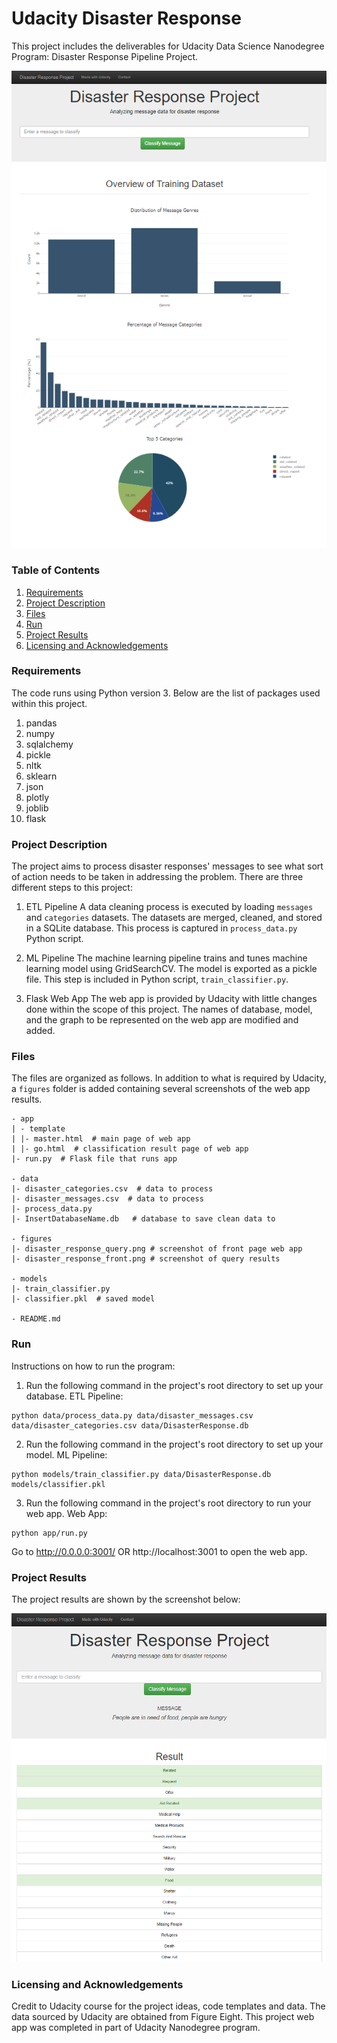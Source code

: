 # Udacity Disaster Response

This project includes the deliverables for Udacity Data Science Nanodegree Program: Disaster Response Pipeline Project.

![Screenshot Header](figures/disaster_response_front.png)

### Table of Contents 

1. [Requirements](#requirements)
2. [Project Description](#description)
3. [Files](#files)
4. [Run](#run)
5. [Project Results](#results)
6. [Licensing and Acknowledgements](#licensing)

### Requirements<a name="requirements"></a>

The code runs using Python version 3. Below are the list of packages used within this project.

1. pandas
2. numpy 
3. sqlalchemy
4. pickle
5. nltk
6. sklearn
7. json
8. plotly
9. joblib
10. flask

### Project Description<a name="description"></a>

The project aims to process disaster responses' messages to see what sort of action needs to be taken in addressing the problem. There are three different steps to this project:

1. ETL Pipeline
A data cleaning process is executed by loading `messages` and `categories` datasets. The datasets are merged, cleaned, and stored in a SQLite database. This process is captured in `process_data.py` Python script.

2. ML Pipeline
The machine learning pipeline trains and tunes machine learning model using GridSearchCV. The model is exported as a pickle file. This step is included in Python script, `train_classifier.py`.

3. Flask Web App
The web app is provided by Udacity with little changes done within the scope of this project. The names of database, model, and the graph to be represented on the web app are modified and added. 

### Files<a name="files"></a>

The files are organized as follows. In addition to what is required by Udacity, a `figures` folder is added containing several screenshots of the web app results.

```
- app
| - template
| |- master.html  # main page of web app
| |- go.html  # classification result page of web app
|- run.py  # Flask file that runs app

- data
|- disaster_categories.csv  # data to process 
|- disaster_messages.csv  # data to process
|- process_data.py
|- InsertDatabaseName.db   # database to save clean data to

- figures
|- disaster_response_query.png # screenshot of front page web app
|- disaster_response_front.png # screenshot of query results

- models
|- train_classifier.py
|- classifier.pkl  # saved model 

- README.md
```

### Run<a name="run"></a>

Instructions on how to run the program:

1. Run the following command in the project's root directory to set up your database.
ETL Pipeline: 
```
python data/process_data.py data/disaster_messages.csv data/disaster_categories.csv data/DisasterResponse.db
```
2. Run the following command in the project's root directory to set up your model.
ML Pipeline: 
```
python models/train_classifier.py data/DisasterResponse.db models/classifier.pkl
```
3. Run the following command in the project's root directory to run your web app.
Web App: 
```
python app/run.py
```
Go to http://0.0.0.0:3001/ OR http://localhost:3001 to open the web app.

### Project Results<a name="results"></a>

The project results are shown by the screenshot below:

![Screenshot Result](figures/disaster_response_query.png)

### Licensing and Acknowledgements<a name="licensing"></a>

Credit to Udacity course for the project ideas, code templates and data. The data sourced by Udacity are obtained from Figure Eight. This project web app was completed in part of Udacity Nanodegree program.
